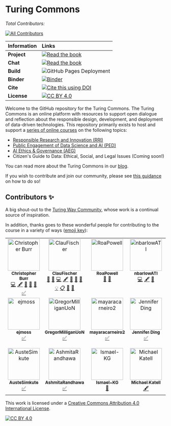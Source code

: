 # Turing Commons

*Total Contributors:*
<!-- ALL-CONTRIBUTORS-BADGE:START - Do not remove or modify this section -->
[![All Contributors](https://img.shields.io/badge/all_contributors-20-orange.svg?style=flat-square)](#contributors-)
<!-- ALL-CONTRIBUTORS-BADGE:END -->

| Information | Links |
| :--- | :--- |
| **Project** | [![Read the book](https://img.shields.io/badge/read-the%20book-blue.svg)](https://alan-turing-institute.github.io/turing-commons/)|
| **Chat** | [![Read the book](https://img.shields.io/badge/Join%20Slack-yellow.svg)](https://join.slack.com/t/turingcommons/shared_invite/zt-x4a2w041-Lxh1WDQni43M4PTelPFGUQ) |
| **Build** | ![GitHub Pages Deployment](https://github.com/alan-turing-institute/turing-commons/actions/workflows/ci.yaml/badge.svg) |
|**Binder**|[![Binder](https://mybinder.org/badge_logo.svg)](https://mybinder.org/v2/gh/chrisdburr/turing-commons/HEAD)|
| **Cite** | [![Cite this using DOI](https://zenodo.org/badge/DOI/10.5281/zenodo.5747126.svg)](https://doi.org/10.5281/zenodo.5747126) |
| **License** | [![CC BY 4.0][cc-by-shield]][cc-by] |

Welcome to the GitHub repository for the Turing Commons.
The Turing Commons is an online platform with resources to support open dialogue and reflection about the responsible design, development, and deployment of data-driven technologies.
This repository primarily exists to host and support a [series of online courses](https://alan-turing-institute.github.io/turing-commons/) on the following topics:

- [Responsible Research and Innovation (RRI)](https://alan-turing-institute.github.io/turing-commons/rri/index.html)
- [Public Engagement of Data Science and AI (PED)](https://alan-turing-institute.github.io/turing-commons/ped/index.html)
- [AI Ethics & Governance (AEG)](https://alan-turing-institute.github.io/turing-commons/aeg/index.html)
- Citizen's Guide to Data: Ethical, Social, and Legal Issues (Coming soon!)

You can read more about the Turing Commons in our [blog](https://alan-turing-institute.github.io/turing-commons/blog/).

If you wish to contribute and join our community, please see [this guidance](CONTRIBUTING.md) on how to do so!

## Contributors ✨

A big shout-out to the [Turing Way Community](https://the-turing-way.netlify.app/welcome), whose work is a continual source of inspiration.

In addition, thanks goes to these wonderful people for contributing to the course in a variety of ways ([emoji key](https://allcontributors.org/docs/en/emoji-key)):

<!-- ALL-CONTRIBUTORS-LIST:START - Do not remove or modify this section -->
<!-- prettier-ignore-start -->
<!-- markdownlint-disable -->
<table>
  <tbody>
    <tr>
      <td align="center" valign="top" width="14.28%"><a href="https://github.com/chrisdburr"><img src="https://avatars.githubusercontent.com/u/63010234?v=4?s=100" width="100px;" alt="Christopher Burr"/><br /><sub><b>Christopher Burr</b></sub></a><br /><a href="https://github.com/alan-turing-institute/turing-commons/commits?author=chrisdburr" title="Code">💻</a> <a href="#content-chrisdburr" title="Content">🖋</a> <a href="https://github.com/alan-turing-institute/turing-commons/commits?author=chrisdburr" title="Documentation">📖</a> <a href="#projectManagement-chrisdburr" title="Project Management">📆</a> <a href="#tool-chrisdburr" title="Tools">🔧</a> <a href="#tutorial-chrisdburr" title="Tutorials">✅</a></td>
      <td align="center" valign="top" width="14.28%"><a href="https://github.com/ClauFischer"><img src="https://avatars.githubusercontent.com/u/104078689?v=4?s=100" width="100px;" alt="ClauFischer"/><br /><sub><b>ClauFischer</b></sub></a><br /><a href="#blog-ClauFischer" title="Blogposts">📝</a> <a href="#business-ClauFischer" title="Business development">💼</a> <a href="https://github.com/alan-turing-institute/turing-commons/commits?author=ClauFischer" title="Code">💻</a> <a href="#content-ClauFischer" title="Content">🖋</a> <a href="#data-ClauFischer" title="Data">🔣</a> <a href="https://github.com/alan-turing-institute/turing-commons/commits?author=ClauFischer" title="Documentation">📖</a> <a href="#design-ClauFischer" title="Design">🎨</a> <a href="#example-ClauFischer" title="Examples">💡</a> <a href="#eventOrganizing-ClauFischer" title="Event Organizing">📋</a> <a href="#ideas-ClauFischer" title="Ideas, Planning, & Feedback">🤔</a> <a href="#projectManagement-ClauFischer" title="Project Management">📆</a></td>
      <td align="center" valign="top" width="14.28%"><a href="https://github.com/RoaPowell"><img src="https://avatars.githubusercontent.com/u/92020648?v=4?s=100" width="100px;" alt="RoaPowell"/><br /><sub><b>RoaPowell</b></sub></a><br /><a href="#userTesting-RoaPowell" title="User Testing">📓</a> <a href="https://github.com/alan-turing-institute/turing-commons/pulls?q=is%3Apr+reviewed-by%3ARoaPowell" title="Reviewed Pull Requests">👀</a></td>
      <td align="center" valign="top" width="14.28%"><a href="https://github.com/nbarlowATI"><img src="https://avatars.githubusercontent.com/u/33832774?v=4?s=100" width="100px;" alt="nbarlowATI"/><br /><sub><b>nbarlowATI</b></sub></a><br /><a href="https://github.com/alan-turing-institute/turing-commons/commits?author=nbarlowATI" title="Code">💻</a> <a href="#content-nbarlowATI" title="Content">🖋</a> <a href="#data-nbarlowATI" title="Data">🔣</a></td>
      <td align="center" valign="top" width="14.28%"><a href="https://github.com/tedarbyshire"><img src="https://avatars.githubusercontent.com/u/23381580?v=4?s=100" width="100px;" alt="Tessa Darbyshire"/><br /><sub><b>Tessa Darbyshire</b></sub></a><br /><a href="#tutorial-tedarbyshire" title="Tutorials">✅</a></td>
      <td align="center" valign="top" width="14.28%"><a href="https://github.com/fatemehnj"><img src="https://avatars.githubusercontent.com/u/57012821?v=4?s=100" width="100px;" alt="fatemehnj"/><br /><sub><b>fatemehnj</b></sub></a><br /><a href="#tutorial-fatemehnj" title="Tutorials">✅</a></td>
      <td align="center" valign="top" width="14.28%"><a href="https://github.com/aragn"><img src="https://avatars.githubusercontent.com/u/93764134?v=4?s=100" width="100px;" alt="Andrea"/><br /><sub><b>Andrea</b></sub></a><br /><a href="#tutorial-aragn" title="Tutorials">✅</a></td>
    </tr>
    <tr>
      <td align="center" valign="top" width="14.28%"><a href="https://github.com/ejmoss"><img src="https://avatars.githubusercontent.com/u/93876346?v=4?s=100" width="100px;" alt="ejmoss"/><br /><sub><b>ejmoss</b></sub></a><br /><a href="#tutorial-ejmoss" title="Tutorials">✅</a></td>
      <td align="center" valign="top" width="14.28%"><a href="https://github.com/GregorMilliganUoN"><img src="https://avatars.githubusercontent.com/u/93982636?v=4?s=100" width="100px;" alt="GregorMilliganUoN"/><br /><sub><b>GregorMilliganUoN</b></sub></a><br /><a href="#tutorial-GregorMilliganUoN" title="Tutorials">✅</a></td>
      <td align="center" valign="top" width="14.28%"><a href="https://github.com/mayaracarneiro2"><img src="https://avatars.githubusercontent.com/u/93540980?v=4?s=100" width="100px;" alt="mayaracarneiro2"/><br /><sub><b>mayaracarneiro2</b></sub></a><br /><a href="#tutorial-mayaracarneiro2" title="Tutorials">✅</a></td>
      <td align="center" valign="top" width="14.28%"><a href="http://jending.com"><img src="https://avatars.githubusercontent.com/u/5104098?v=4?s=100" width="100px;" alt="Jennifer Ding"/><br /><sub><b>Jennifer Ding</b></sub></a><br /><a href="#tutorial-dingaaling" title="Tutorials">✅</a></td>
      <td align="center" valign="top" width="14.28%"><a href="https://emmavestesson.netlify.com/"><img src="https://avatars.githubusercontent.com/u/31949401?v=4?s=100" width="100px;" alt="Emma Vestesson"/><br /><sub><b>Emma Vestesson</b></sub></a><br /><a href="#tutorial-emmavestesson" title="Tutorials">✅</a></td>
      <td align="center" valign="top" width="14.28%"><a href="https://github.com/GeorgiaHCA"><img src="https://avatars.githubusercontent.com/u/46889966?v=4?s=100" width="100px;" alt="Georgia"/><br /><sub><b>Georgia</b></sub></a><br /><a href="#tutorial-GeorgiaHCA" title="Tutorials">✅</a></td>
      <td align="center" valign="top" width="14.28%"><a href="https://www.linkedin.com/in/anandkumaresh/"><img src="https://avatars.githubusercontent.com/u/23694493?v=4?s=100" width="100px;" alt="anandkumaresh"/><br /><sub><b>anandkumaresh</b></sub></a><br /><a href="#tutorial-anandkumaresh" title="Tutorials">✅</a></td>
    </tr>
    <tr>
      <td align="center" valign="top" width="14.28%"><a href="https://github.com/AusteSimkute"><img src="https://avatars.githubusercontent.com/u/93768855?v=4?s=100" width="100px;" alt="AusteSimkute"/><br /><sub><b>AusteSimkute</b></sub></a><br /><a href="#tutorial-AusteSimkute" title="Tutorials">✅</a></td>
      <td align="center" valign="top" width="14.28%"><a href="https://github.com/AshmitaRandhawa"><img src="https://avatars.githubusercontent.com/u/93534798?v=4?s=100" width="100px;" alt="AshmitaRandhawa"/><br /><sub><b>AshmitaRandhawa</b></sub></a><br /><a href="#tutorial-AshmitaRandhawa" title="Tutorials">✅</a></td>
      <td align="center" valign="top" width="14.28%"><a href="https://www.tiki-toki.com/timeline/entry/1753034/A-History-of-Research-Ethics/"><img src="https://avatars.githubusercontent.com/u/64027166?v=4?s=100" width="100px;" alt="Ismael-KG"/><br /><sub><b>Ismael-KG</b></sub></a><br /><a href="https://github.com/alan-turing-institute/turing-commons/pulls?q=is%3Apr+reviewed-by%3AIsmael-KG" title="Reviewed Pull Requests">👀</a></td>
      <td align="center" valign="top" width="14.28%"><a href="https://github.com/mikekatell"><img src="https://avatars.githubusercontent.com/u/80757940?v=4?s=100" width="100px;" alt="Michael Katell"/><br /><sub><b>Michael Katell</b></sub></a><br /><a href="#content-mikekatell" title="Content">🖋</a></td>
      <td align="center" valign="top" width="14.28%"><a href="https://github.com/camirincon"><img src="https://avatars.githubusercontent.com/u/80523623?v=4?s=100" width="100px;" alt="camirincon"/><br /><sub><b>camirincon</b></sub></a><br /><a href="#content-camirincon" title="Content">🖋</a> <a href="#ideas-camirincon" title="Ideas, Planning, & Feedback">🤔</a> <a href="#projectManagement-camirincon" title="Project Management">📆</a> <a href="#blog-camirincon" title="Blogposts">📝</a></td>
      <td align="center" valign="top" width="14.28%"><a href="https://github.com/JohnGTuring"><img src="https://avatars.githubusercontent.com/u/122526299?v=4?s=100" width="100px;" alt="JohnGTuring"/><br /><sub><b>JohnGTuring</b></sub></a><br /><a href="https://github.com/alan-turing-institute/turing-commons/commits?author=JohnGTuring" title="Code">💻</a> <a href="#design-JohnGTuring" title="Design">🎨</a></td>
    </tr>
  </tbody>
</table>

<!-- markdownlint-restore -->
<!-- prettier-ignore-end -->

<!-- ALL-CONTRIBUTORS-LIST:END -->

This work is licensed under a
[Creative Commons Attribution 4.0 International License][cc-by].

[![CC BY 4.0][cc-by-image]][cc-by]

[cc-by]: http://creativecommons.org/licenses/by/4.0/
[cc-by-image]: https://i.creativecommons.org/l/by/4.0/88x31.png
[cc-by-shield]: https://img.shields.io/badge/License-CC%20BY%204.0-lightgrey.svg
